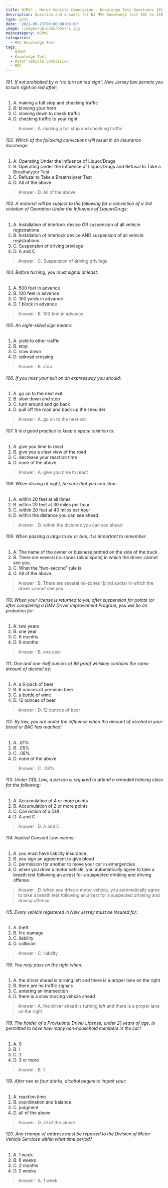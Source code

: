 ```yaml
---
title: NJMVC - Motor Vehicle Commission - Knowledge Test Questions 101 to 120
description: Question and answers for NJ MVC knowledge test 101 to 120
type: post
date: '2021-09-23T00:00:00+06:00'
image: /images/uploads/post-1.jpg
maincategory: NJMVC
categories:
  - MVC Knowledge Test
tags:
  - NJMVC
  - Knowledge Test
  - Motor Vehicle Commission
  - MVC
---
```


###### 101. If not prohibited by a “no turn on red sign”, New Jersey law permits you to turn right on red after:
1.  A.  making a full stop and checking traffic
2.  B.  blowing your horn
3.  C.  slowing down to check traffic
4.  D.  checking traffic to your right

> Answer : A.  making a full stop and checking traffic
 

###### 102. Which of the following convictions will result in an Insurance Surcharge:
1.  A.  Operating Under the Influence of Liquor/Drugs
2.  B.  Operating Under the Influence of Liquor/Drugs and Refusal to Take a Breathalyzer Test
3.  C.  Refusal to Take a Breathalyzer Test
4.  D.  All of the above

> Answer : D.  All of the above

###### 103. A motorist will be subject to the following for a conviction of a 3rd violation of Operation Under the Influence of Liquor/Drugs:
1.  A.  Installation of interlock device OR suspension of all vehicle registrations
2.  B.  Installation of interlock device AND suspension of all vehicle registrations
3.  C.  Suspension of driving privilege
4.  D.  A and C
 
> Answer : C.  Suspension of driving privilege

###### 104. Before turning, you must signal at least:
1.  A.  500 feet in advance
2.  B.  100 feet in advance
3.  C.  100 yards in advance
4.  D.  1 block in advance

> Answer : B.  100 feet in advance

###### 105. An eight-sided sign means:
1.  A.  yield to other traffic
2.  B.  stop
3.  C.  slow down
4.  D.  railroad crossing

> Answer : B.  stop
  
###### 106. If you miss your exit on an expressway you should:
1.  A.  go on to the next exit
2.  B.  slow down and stop
3.  C.  turn around and go back
4.  D.  pull off the road and back up the shoulder

> Answer :  A.  go on to the next exit
   
###### 107. It is a good practice to keep a space cushion to:
1.  A.  give you time to react
2.  B.  give you a clear view of the road
3.  C.  decrease your reaction time
4.  D.  none of the above

> Answer : A.  give you time to react

###### 108. When driving at night, be sure that you can stop:
1.  A.  within 20 feet at all times
2.  B.  within 20 feet at 30 miles per hour
3.  C.  within 20 feet at 40 miles per hour
4.  D.  within the distance you can see ahead

> Answer : D.  within the distance you can see ahead
  
###### 109. When passing a large truck or bus, it is important to remember:
1.  A.  The name of the owner or business printed on the side of the truck.
2.  B.  There are several no-zones (blind spots) in which the driver cannot see you.
3.  C.  What the “two-second” rule is.
4.  D.  All of the above.

> Answer : B.  There are several no-zones (blind spots) in which the driver cannot see you.
   
###### 110. When your license is returned to you after suspension for points (or after completing a DMV Driver Improvement Program, you will be on probation for:
1.  A.  two years
2.  B.  one year
3.  C.  6 months
4.  D.  9 months

> Answer : B.  one year

###### 111. One and one-half ounces of 86 proof whiskey contains the same amount of alcohol as:
1.  A.  a 6-pack of beer
2.  B.  6 ounces of premium beer
3.  C.  a bottle of wine
4.  D.  12 ounces of beer

> Answer : D.  12 ounces of beer
   
###### 112. By law, you are under the influence when the amount of alcohol in your blood or BAC has reached:
1.  A.  .01%
2.  B.  .05%
3.  C.  .08%
4.  D.  none of the above

> Answer : C.  .08%

###### 113. Under GDL Law, a person is required to attend a remedial training class for the following:
1.  A.  Accumulation of 4 or more points
2.  B.  Accumulation of 2 or more points
3.  C.  Conviction of a DUI
4.  D.  A and C

> Answer : D.  A and C

###### 114. Implied Consent Law means:
1.  A.  you must have liability insurance
2.  B.  you sign an agreement to give blood
3.  C.  permission for another to move your car in emergencies
4.  D.  when you drive a motor vehicle, you automatically agree to take a breath test following an arrest for a suspected drinking and driving offense

> Answer : D.  when you drive a motor vehicle, you automatically agree to take a breath test following an arrest for a suspected drinking and driving offense
 
###### 115. Every vehicle registered in New Jersey must be insured for:
1.  A.  theft
2.  B.  fire damage
3.  C.  liability
4.  D.  collision

> Answer : C.  liability

###### 116. You may pass on the right when:
1.  A.  the driver ahead is turning left and there is a proper lane on the right
2.  B.  there are no traffic signals
3.  C.  entering an intersection
4.  D.  there is a slow moving vehicle ahead

> Answer :  A.  the driver ahead is turning left and there is a proper lane on the right

###### 118. The holder of a Provisional Driver License, under 21 years of age, is permitted to have how many non-household members in the car?
1.  A.  0
2.  B.  1
3.  C.  2
4.  D.  3 or more

> Answer : B.  1

###### 119. After two to four drinks, alcohol begins to impair your:
1.  A.  reaction time
2.  B.  coordination and balance
3.  C.  judgment
4.  D.  all of the above

> Answer : D.  all of the above

###### 120. Any change of address must be reported to the Division of Motor Vehicle Services within what time period?
1.  A.  1 week
2.  B.  6 weeks
3.  C.  2 months
4.  D.  2 weeks

> Answer : A.  1 week
